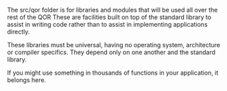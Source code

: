 The src/qor folder is for libraries and modules that will be used all over the rest of the QOR
These are facilities built on top of the standard library to assist in writing code rather than to assist in implementing applications directly.

These libraries must be universal, having no operating system, architecture or compiler specifics. They depend only on one another and the standard library.

If you might use something in thousands of functions in your application, it belongs here.
